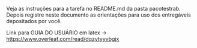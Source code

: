 Veja as instruções para a tarefa no README.md da pasta pacotestrab.
Depois registre neste documento as orientações para uso dos entregáveis depositados por você.

Link para GUIA DO USUÁRIO em latex -> https://www.overleaf.com/read/dqzytyyvbgjx
